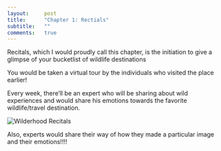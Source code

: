 ```yaml
---
layout:     post
title:      "Chapter 1: Rectials"
subtitle:   ""
comments:   true
---
```


<p>Recitals, which I would proudly call this chapter, is the initiation to give a glimpse of your bucketlist of wildlife destinations</p>

<p>You would be taken a virtual tour by the individuals who visited the place earlier! </p>

<p>Every week, there’ll be an expert who will be sharing about wild experiences and would share his emotions towards the favorite wildlife/travel destination. </p>

<img src="{{ site.baseurl }}/img/2015-01-28/recitals.png" alt="Wilderhood Recitals">

<p>Also, experts would share their way of how they made a particular image and their emotions!!!!</p>